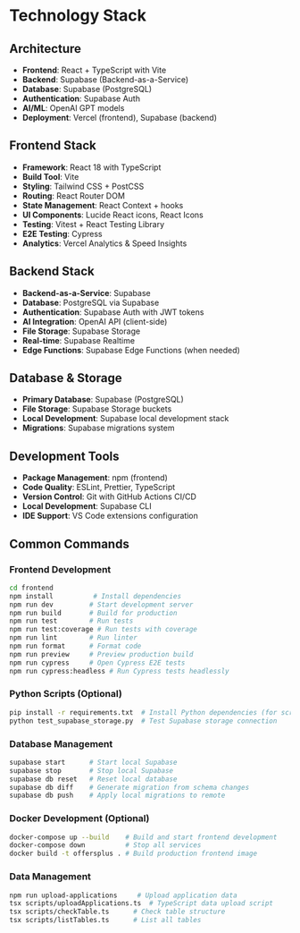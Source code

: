 # Technology Stack

## Architecture

- **Frontend**: React + TypeScript with Vite
- **Backend**: Supabase (Backend-as-a-Service)
- **Database**: Supabase (PostgreSQL)
- **Authentication**: Supabase Auth
- **AI/ML**: OpenAI GPT models
- **Deployment**: Vercel (frontend), Supabase (backend)

## Frontend Stack

- **Framework**: React 18 with TypeScript
- **Build Tool**: Vite
- **Styling**: Tailwind CSS + PostCSS
- **Routing**: React Router DOM
- **State Management**: React Context + hooks
- **UI Components**: Lucide React icons, React Icons
- **Testing**: Vitest + React Testing Library
- **E2E Testing**: Cypress
- **Analytics**: Vercel Analytics & Speed Insights

## Backend Stack

- **Backend-as-a-Service**: Supabase
- **Database**: PostgreSQL via Supabase
- **Authentication**: Supabase Auth with JWT tokens
- **AI Integration**: OpenAI API (client-side)
- **File Storage**: Supabase Storage
- **Real-time**: Supabase Realtime
- **Edge Functions**: Supabase Edge Functions (when needed)

## Database & Storage

- **Primary Database**: Supabase (PostgreSQL)
- **File Storage**: Supabase Storage buckets
- **Local Development**: Supabase local development stack
- **Migrations**: Supabase migrations system

## Development Tools

- **Package Management**: npm (frontend)
- **Code Quality**: ESLint, Prettier, TypeScript
- **Version Control**: Git with GitHub Actions CI/CD
- **Local Development**: Supabase CLI
- **IDE Support**: VS Code extensions configuration

## Common Commands

### Frontend Development

```bash
cd frontend
npm install          # Install dependencies
npm run dev         # Start development server
npm run build       # Build for production
npm run test        # Run tests
npm run test:coverage # Run tests with coverage
npm run lint        # Run linter
npm run format      # Format code
npm run preview     # Preview production build
npm run cypress     # Open Cypress E2E tests
npm run cypress:headless # Run Cypress tests headlessly
```

### Python Scripts (Optional)

```bash
pip install -r requirements.txt  # Install Python dependencies (for scripts only)
python test_supabase_storage.py  # Test Supabase storage connection
```

### Database Management

```bash
supabase start      # Start local Supabase
supabase stop       # Stop local Supabase
supabase db reset   # Reset local database
supabase db diff    # Generate migration from schema changes
supabase db push    # Apply local migrations to remote
```

### Docker Development (Optional)

```bash
docker-compose up --build    # Build and start frontend development
docker-compose down          # Stop all services
docker build -t offersplus . # Build production frontend image
```

### Data Management

```bash
npm run upload-applications     # Upload application data
tsx scripts/uploadApplications.ts  # TypeScript data upload script
tsx scripts/checkTable.ts      # Check table structure
tsx scripts/listTables.ts      # List all tables
```